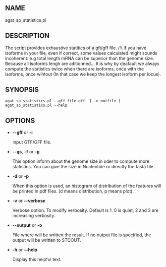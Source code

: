 ## NAME

agat\_sp\_statistics.pl

## DESCRIPTION

The script provides exhaustive statitics of a gft/gff file.
/!\\ If you have isoforms in your file, even if correct, some values calculated
might sounds incoherent: e.g total length mRNA can be superior than the genome size.
Because all isoforms lengh are aditionned... It is why by deafault
we always compute the statistics twice when there are isoforms, once with the
isoforms, once wihtout (In that case we keep the longest isoform per locus).

## SYNOPSIS

```
agat_sp_statistics.pl --gff file.gff  [ -o outfile ]
agat_sp_statistics.pl --help
```

## OPTIONS

- **--gff** or **-i**

    Input GTF/GFF file.

- **--gs**, **-f** or **-g**

    This option inform about the genome size in oder to compute more statistics. You can give the size in Nucleotide or directly the fasta file.

- **-d** or **-p**

    When this option is used, an histogram of distribution of the features will be printed in pdf files. (d means distribution, p means plot).

- **-v** or **--verbose**

    Verbose option. To modify verbosity. Default is 1. 0 is quiet, 2 and 3 are increasing verbosity.

- **--output** or **-o**

    File where will be written the result. If no output file is specified, the output will be written to STDOUT.

- **-h** or **--help**

    Display this helpful text.

